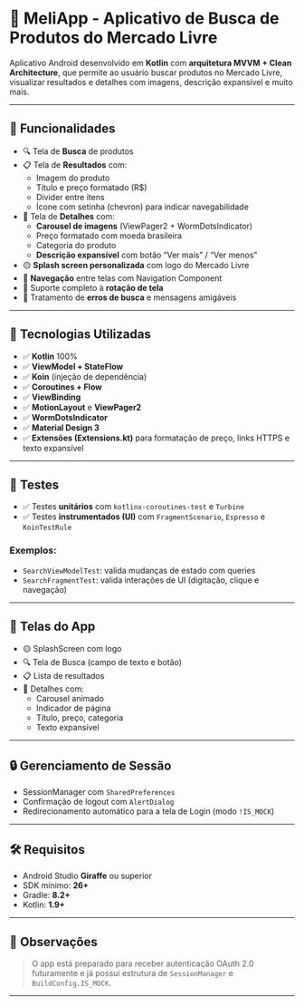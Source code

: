 # 🛒 MeliApp - Aplicativo de Busca de Produtos do Mercado Livre

Aplicativo Android desenvolvido em **Kotlin** com **arquitetura MVVM + Clean Architecture**, que permite ao usuário buscar produtos no Mercado Livre, visualizar resultados e detalhes com imagens, descrição expansível e muito mais.

---

## 🚀 Funcionalidades

- 🔍 Tela de **Busca** de produtos  
- 📋 Tela de **Resultados** com:
  - Imagem do produto
  - Título e preço formatado (R$)
  - Divider entre itens
  - Ícone com setinha (chevron) para indicar navegabilidade  
- 📄 Tela de **Detalhes** com:
  - **Carousel de imagens** (ViewPager2 + WormDotsIndicator)
  - Preço formatado com moeda brasileira
  - Categoria do produto
  - **Descrição expansível** com botão “Ver mais” / “Ver menos”
- 🟡 **Splash screen personalizada** com logo do Mercado Livre
- 🔄 **Navegação** entre telas com Navigation Component
- 🧭 Suporte completo à **rotação de tela**
- 🛑 Tratamento de **erros de busca** e mensagens amigáveis

---

## 🔨 Tecnologias Utilizadas

- ✅ **Kotlin** 100%
- ✅ **ViewModel + StateFlow**
- ✅ **Koin** (injeção de dependência)
- ✅ **Coroutines + Flow**
- ✅ **ViewBinding**
- ✅ **MotionLayout** e **ViewPager2**
- ✅ **WormDotsIndicator**
- ✅ **Material Design 3**
- ✅ **Extensões (Extensions.kt)** para formatação de preço, links HTTPS e texto expansível

---

## 🧪 Testes

- ✅ Testes **unitários** com `kotlinx-coroutines-test` e `Turbine`
- ✅ Testes **instrumentados (UI)** com `FragmentScenario`, `Espresso` e `KoinTestRule`

### Exemplos:
- `SearchViewModelTest`: valida mudanças de estado com queries
- `SearchFragmentTest`: valida interações de UI (digitação, clique e navegação)

---

## 📱 Telas do App

- 🟡 SplashScreen com logo
- 🔍 Tela de Busca (campo de texto e botão)
- 📋 Lista de resultados
- 📄 Detalhes com:
  - Carousel animado
  - Indicador de página
  - Título, preço, categoria
  - Texto expansível

---

## 🔒 Gerenciamento de Sessão

- SessionManager com `SharedPreferences`
- Confirmação de logout com `AlertDialog`
- Redirecionamento automático para a tela de Login (modo `!IS_MOCK`)

---

## 🛠 Requisitos

- Android Studio **Giraffe** ou superior  
- SDK mínimo: **26+**  
- Gradle: **8.2+**  
- Kotlin: **1.9+**

---

## 🎯 Observações

> O app está preparado para receber autenticação OAuth 2.0 futuramente e já possui estrutura de `SessionManager` e `BuildConfig.IS_MOCK`.

---
